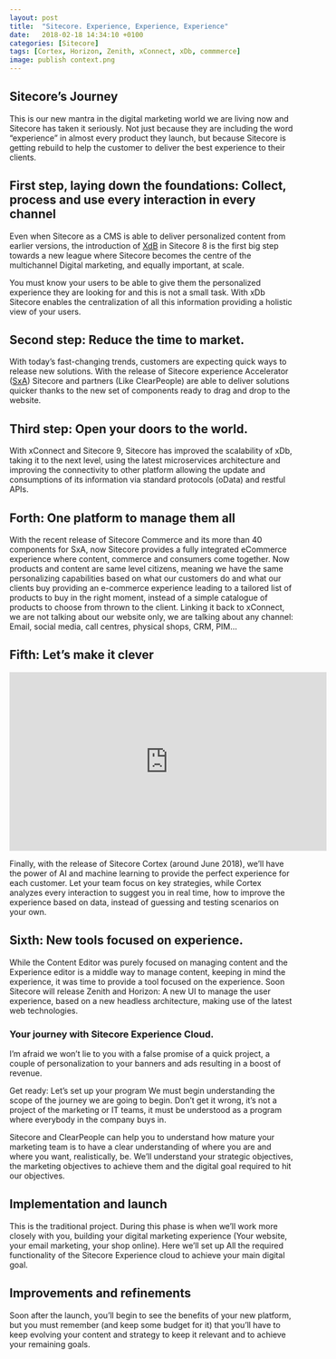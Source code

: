 ```yaml
---
layout: post
title:  "Sitecore. Experience, Experience, Experience"
date:   2018-02-18 14:34:10 +0100
categories: [Sitecore]
tags: [Cortex, Horizon, Zenith, xConnect, xDb, commmerce]
image: publish context.png
---
```


## Sitecore’s Journey
This is our new mantra in the digital marketing world we are living now and Sitecore has taken it seriously. Not just because they are including the word “experience” in almost every product they launch, but because Sitecore is getting rebuild to help the customer to deliver the best experience to their clients.

## First step, laying down the foundations: Collect, process and use every interaction in every channel
Even when Sitecore as a CMS is able to deliver personalized content from earlier versions, the introduction of [XdB](https://www.sitecore.com/products/sitecore-experience-platform/customer-intelligence/customer-data) in Sitecore 8 is the first big step towards a new league where Sitecore becomes the centre of the multichannel Digital marketing, and equally important, at scale.

You must know your users to be able to give them the personalized experience they are looking for and this is not a small task. With xDb Sitecore enables the centralization of all this information providing a holistic view of your users.

## Second step: Reduce the time to market.
With today’s fast-changing trends, customers are expecting quick ways to release new solutions. With the release of Sitecore experience Accelerator ([SxA](https://www.sitecore.com/products/sitecore-experience-platform/wcm/experience-accelerators)) Sitecore and partners (Like ClearPeople) are able to deliver solutions quicker thanks to the new set of components ready to drag and drop to the website.

## Third step: Open your doors to the world.
With xConnect and Sitecore 9, Sitecore has improved the scalability of xDb, taking it to the next level, using the latest microservices architecture and improving the connectivity to other platform allowing the update and consumptions of its information via standard protocols (oData) and restful APIs.

## Forth: One platform to manage them all
With the recent release of Sitecore Commerce and its more than 40 components for SxA, now Sitecore provides a fully integrated eCommerce experience where content, commerce and consumers come together. Now products and content are same level citizens, meaning we have the same personalizing capabilities based on what our customers do and what our clients buy providing an e-commerce experience leading to a tailored list of products to buy in the right moment, instead of a simple catalogue of products to choose from thrown to the client. Linking it back to xConnect, we are not talking about our website only, we are talking about any channel: Email, social media, call centres, physical shops, CRM, PIM…

## Fifth: Let’s make it clever

<iframe src="https://www.youtube.com/embed/_UU2QqK-R5o?rel=0" frameborder="0" width="560" height="315"></iframe>

Finally, with the release of Sitecore Cortex (around June 2018), we’ll have the power of AI and machine learning to provide the perfect experience for each customer. Let your team focus on key strategies, while Cortex analyzes every interaction to suggest you in real time, how to improve the experience based on data, instead of guessing and testing scenarios on your own.

## Sixth: New tools focused on experience.
While the Content Editor was purely focused on managing content and the Experience editor is a middle way to manage content, keeping in mind the experience, it was time to provide a tool focused on the experience. Soon Sitecore will release Zenith and Horizon: A new UI to manage the user experience, based on a new headless architecture, making use of the latest web technologies.

### Your journey with Sitecore Experience Cloud.
I’m afraid we won’t lie to you with a false promise of a quick project, a couple of personalization to your banners and ads resulting in a boost of revenue.

Get ready: Let’s set up your program
We must begin understanding the scope of the journey we are going to begin. Don’t get it wrong, it’s not a project of the marketing or IT teams, it must be understood as a program where everybody in the company buys in.

Sitecore and ClearPeople can help you to understand how mature your marketing team is to have a clear understanding of where you are and where you want, realistically, be. We’ll understand your strategic objectives, the marketing objectives to achieve them and the digital goal required to hit our objectives.

## Implementation and launch
This is the traditional project. During this phase is when we’ll work more closely with you, building your digital marketing experience (Your website, your email marketing, your shop online). Here we’ll set up All the required functionality of the Sitecore Experience cloud to achieve your main digital goal.

## Improvements and refinements
Soon after the launch, you’ll begin to see the benefits of your new platform, but you must remember (and keep some budget for it) that you’ll have to keep evolving your content and strategy to keep it relevant and to achieve your remaining goals.